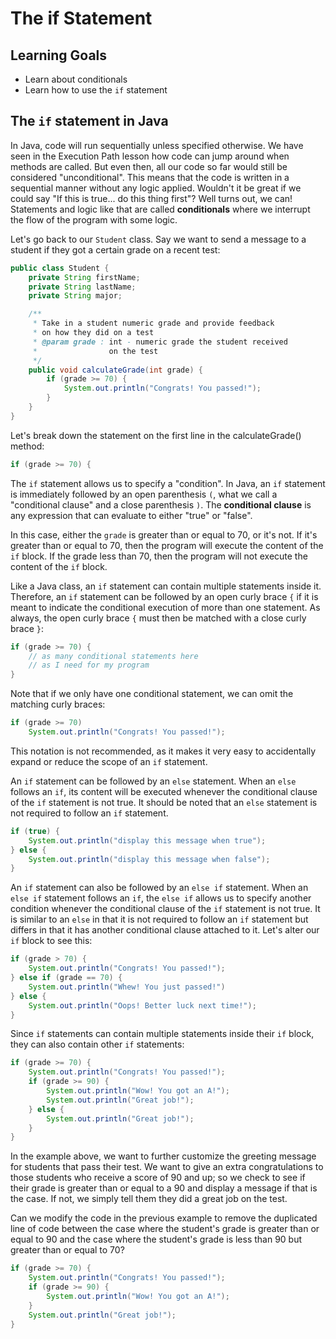 # The if Statement

## Learning Goals

- Learn about conditionals
- Learn how to use the `if` statement

## The `if` statement in Java

In Java, code will run sequentially unless specified otherwise. We have seen
in the Execution Path lesson how code can jump around when methods are called.
But even then, all our code so far would still be considered "unconditional".
This means that the code is written in a sequential manner without any logic
applied. Wouldn't it be great if we could say "If this is true... do this thing
first"? Well turns out, we can! Statements and logic like that are called
**conditionals** where we interrupt the flow of the program with some logic.

Let's go back to our `Student` class. Say we want to send a message to a student
if they got a certain grade on a recent test:

```java
public class Student {
    private String firstName;
    private String lastName;
    private String major;

    /**
     * Take in a student numeric grade and provide feedback
     * on how they did on a test
     * @param grade : int - numeric grade the student received
     *                on the test
     */
    public void calculateGrade(int grade) {
        if (grade >= 70) {
            System.out.println("Congrats! You passed!");
        }
    }
}
```

Let's break down the statement on the first line in the calculateGrade()
method:

```java
if (grade >= 70) {
```

The `if` statement allows us to specify a "condition". In Java, an `if`
statement is immediately followed by an open parenthesis `(`, what we call a
"conditional clause" and a close parenthesis `)`. The **conditional clause** is
any expression that can evaluate to either "true" or "false".

In this case, either the `grade` is greater than or equal to 70, or it's not.
If it's greater than or equal to 70, then the program will execute the
content of the `if` block. If the grade less than 70, then the program will not
execute the content of the `if` block.

Like a Java class, an `if` statement can contain multiple statements inside it.
Therefore, an `if` statement can be followed by an open curly brace `{` if it is
meant to indicate the conditional execution of more than one statement. As
always, the open curly brace `{` must then be matched with a close curly brace
`}`:

```java
if (grade >= 70) {
    // as many conditional statements here
    // as I need for my program
}
```

Note that if we only have one conditional statement, we can omit the matching
curly braces:

```java
if (grade >= 70)
    System.out.println("Congrats! You passed!");
```

This notation is not recommended, as it makes it very easy to accidentally
expand or reduce the scope of an `if` statement.

An `if` statement can be followed by an `else` statement. When an `else`
follows an `if`, its content will be executed whenever the conditional clause
of the `if` statement is not true. It should be noted that an `else` statement
is not required to follow an `if` statement.

```java
if (true) {
    System.out.println("display this message when true");
} else {
    System.out.println("display this message when false");
}
```

An `if` statement can also be followed by an `else if` statement. When an
`else if` statement follows an `if`, the `else if` allows us to specify
another condition whenever the conditional clause of the `if` statement is
not true. It is similar to an `else` in that it is not required to follow
an `if` statement but differs in that it has another conditional clause
attached to it. Let's alter our `if` block to see this:

```java
if (grade > 70) {
    System.out.println("Congrats! You passed!");
} else if (grade == 70) {
    System.out.println("Whew! You just passed!")
} else {
    System.out.println("Oops! Better luck next time!");
}
```

Since `if` statements can contain multiple statements inside their `if` block,
they can also contain other `if` statements:

```java
if (grade >= 70) {
    System.out.println("Congrats! You passed!");
    if (grade >= 90) {
        System.out.println("Wow! You got an A!");
        System.out.println("Great job!");
    } else {
        System.out.println("Great job!");
    }
}
```

In the example above, we want to further customize the greeting message for
students that pass their test. We want to give an extra congratulations to
those students who receive a score of 90 and up; so we check to see if their
grade is greater than or equal to a 90 and display a message if that is the
case. If not, we simply tell them they did a great job on the test.

Can we modify the code in the previous example to remove the duplicated line of
code between the case where the student's grade is greater than or equal to 90
and the case where the student's grade is less than 90 but greater than or
equal to 70?

```java
if (grade >= 70) {
    System.out.println("Congrats! You passed!");
    if (grade >= 90) {
        System.out.println("Wow! You got an A!");
    }
    System.out.println("Great job!");
}
```
